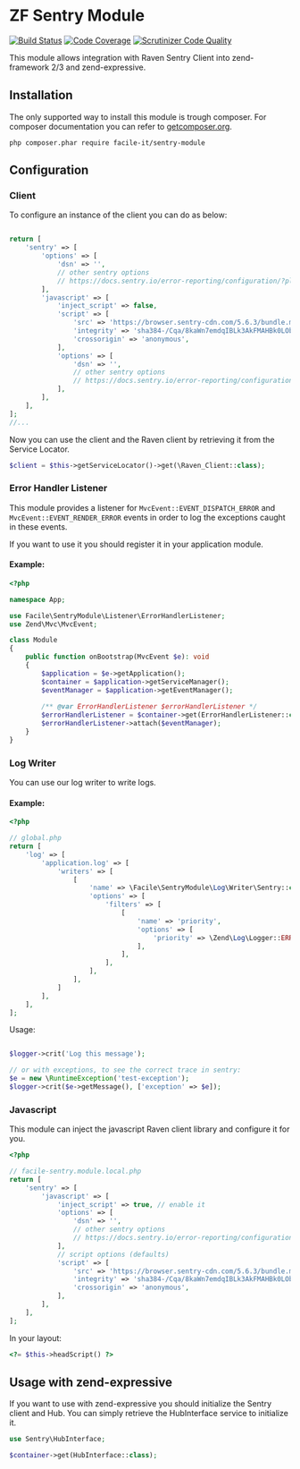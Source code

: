 # ZF Sentry Module

[![Build Status](https://api.travis-ci.org/facile-it/sentry-module.svg?branch=master)](https://travis-ci.org/facile-it/sentry-module)
[![Code Coverage](https://scrutinizer-ci.com/g/facile-it/sentry-module/badges/coverage.png?b=master)](https://scrutinizer-ci.com/g/facile-it/sentry-module/?branch=master)
[![Scrutinizer Code Quality](https://scrutinizer-ci.com/g/facile-it/sentry-module/badges/quality-score.png?b=master)](https://scrutinizer-ci.com/g/facile-it/sentry-module/?branch=master)

This module allows integration with Raven Sentry Client into zend-framework 2/3 and zend-expressive.

## Installation

The only supported way to install this module is trough composer. For composer documentation you can refer to [getcomposer.org](http://getcomposer.org).

```
php composer.phar require facile-it/sentry-module
```


## Configuration

### Client

To configure an instance of the client you can do as below:

```php

return [
    'sentry' => [
        'options' => [
            'dsn' => '',
            // other sentry options
            // https://docs.sentry.io/error-reporting/configuration/?platform=php
        ],
        'javascript' => [
            'inject_script' => false,
            'script' => [
                'src' => 'https://browser.sentry-cdn.com/5.6.3/bundle.min.js',
                'integrity' => 'sha384-/Cqa/8kaWn7emdqIBLk3AkFMAHBk0LObErtMhO+hr52CntkaurEnihPmqYj3uJho',
                'crossorigin' => 'anonymous',
            ],
            'options' => [
                'dsn' => '',
                // other sentry options
                // https://docs.sentry.io/error-reporting/configuration/?platform=php
            ],
        ],
    ],
];
//...
```

Now you can use the client and the Raven client by retrieving it from the Service Locator.

```php
$client = $this->getServiceLocator()->get(\Raven_Client::class);
```

### Error Handler Listener

This module provides a listener for `MvcEvent::EVENT_DISPATCH_ERROR` and `MvcEvent::EVENT_RENDER_ERROR` events
in order to log the exceptions caught in these events.

If you want to use it you should register it in your application module.

#### Example:

```php
<?php

namespace App;

use Facile\SentryModule\Listener\ErrorHandlerListener;
use Zend\Mvc\MvcEvent;

class Module 
{
    public function onBootstrap(MvcEvent $e): void
    {
        $application = $e->getApplication();
        $container = $application->getServiceManager();
        $eventManager = $application->getEventManager();
        
        /** @var ErrorHandlerListener $errorHandlerListener */
        $errorHandlerListener = $container->get(ErrorHandlerListener::class);
        $errorHandlerListener->attach($eventManager);
    }
}
```

### Log Writer

You can use our log writer to write logs.

#### Example:
```php
<?php

// global.php
return [
    'log' => [
        'application.log' => [
            'writers' => [
                [
                    'name' => \Facile\SentryModule\Log\Writer\Sentry::class,
                    'options' => [
                        'filters' => [
                            [
                                'name' => 'priority',
                                'options' => [
                                    'priority' => \Zend\Log\Logger::ERR,
                                ],
                            ],
                        ],
                    ],
                ],
            ]
        ],
    ],
];
```

Usage:

```php

$logger->crit('Log this message');

// or with exceptions, to see the correct trace in sentry:
$e = new \RuntimeException('test-exception');
$logger->crit($e->getMessage(), ['exception' => $e]);
```

### Javascript

This module can inject the javascript Raven client library and configure it for you.

```php
<?php

// facile-sentry.module.local.php
return [
    'sentry' => [
        'javascript' => [
            'inject_script' => true, // enable it
            'options' => [
                'dsn' => '',
                // other sentry options
                // https://docs.sentry.io/error-reporting/configuration/?platform=php
            ],
            // script options (defaults)
            'script' => [
                'src' => 'https://browser.sentry-cdn.com/5.6.3/bundle.min.js',
                'integrity' => 'sha384-/Cqa/8kaWn7emdqIBLk3AkFMAHBk0LObErtMhO+hr52CntkaurEnihPmqYj3uJho',
                'crossorigin' => 'anonymous',
            ],
        ],
    ],
];

```
In your layout:
```php
<?= $this->headScript() ?>
```

## Usage with zend-expressive

If you want to use with zend-expressive you should initialize the Sentry client and Hub.
You can simply retrieve the HubInterface service to initialize it.

```php
use Sentry\HubInterface;

$container->get(HubInterface::class);
```
